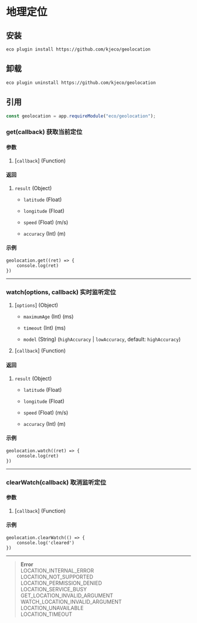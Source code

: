 # 地理定位

## 安装

```shell script
eco plugin install https://github.com/kjeco/geolocation
```

## 卸载

```shell script
eco plugin uninstall https://github.com/kjeco/geolocation
```

## 引用

```js
const geolocation = app.requireModule("eco/geolocation");
```

### get(callback) 获取当前定位

#### 参数

1.  [`callback`] (Function)

#### 返回

1.  `result` (Object)
    *   `latitude` (Float)

    *   `longitude` (Float)

    *   `speed` (Float) (m/s)

    *   `accuracy` (Int) (m)

#### 示例

```
geolocation.get((ret) => {
    console.log(ret)
})
```

* * *

### watch(options, callback) 实时监听定位

1.  [`options`] (Object)
    *   `maximumAge` (Int) (ms)

    *   `timeout` (Int) (ms)

    *   `model` (String) (`highAccuracy` | `lowAccuracy`, default: `highAccuracy`)

2.  [`callback`] (Function)

#### 返回

1.  `result` (Object)
    *   `latitude` (Float)

    *   `longitude` (Float)

    *   `speed` (Float) (m/s)

    *   `accuracy` (Int) (m)

#### 示例

```
geolocation.watch((ret) => {
    console.log(ret)
})
```

* * *

### clearWatch(callback) 取消监听定位

#### 参数

1.  [`callback`] (Function)

#### 示例

```
geolocation.clearWatch(() => {
    console.log('cleared')
})
```

* * *

> **Error**<br/>
> LOCATION_INTERNAL_ERROR<br/>
> LOCATION_NOT_SUPPORTED<br/>
> LOCATION_PERMISSION_DENIED<br/>
> LOCATION_SERVICE_BUSY<br/>
> GET_LOCATION_INVALID_ARGUMENT<br/>
> WATCH_LOCATION_INVALID_ARGUMENT<br/>
> LOCATION_UNAVAILABLE<br/>
> LOCATION_TIMEOUT
